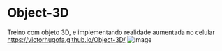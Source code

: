 # Object-3D
Treino com objeto 3D, e implementando realidade aumentada no celular
https://victorhugofa.github.io/Object-3D/
![image](https://github.com/victorhugofa/Object-3D/assets/127147587/1c3eaeb2-e977-472a-b5b6-6f479a0f7fd7)
